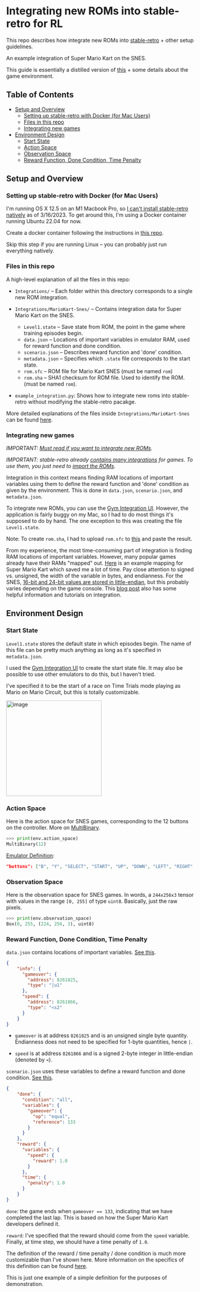 # Integrating new ROMs into stable-retro for RL

This repo describes how integrate new ROMs into [stable-retro](https://github.com/MatPoliquin/stable-retro) + other setup guidelines.

An example integration of Super Mario Kart on the SNES.

This guide is essentially a distilled version of [this](https://retro.readthedocs.io/en/latest/integration.html#) + some details about the game environment.

## Table of Contents

* [Setup and Overview](#setup-and-overview)
  * [Setting up stable-retro with Docker (for Mac Users)](#setting-up-stable-retro-with-docker-for-mac-users)
  * [Files in this repo](#files-in-this-repo)
  * [Integrating new games](#integrating-new-games)
* [Environment Design](#environment-design)
  * [Start State](#start-state)
  * [Action Space](#action-space)
  * [Observation Space](#observation-space)
  * [Reward Function, Done Condition, Time Penalty](#reward-function-done-condition-time-penalty)

## Setup and Overview

### Setting up stable-retro with Docker (for Mac Users)

I'm running OS X 12.5 on an M1 Macbook Pro, so [I can't install stable-retro natively](https://github.com/MatPoliquin/stable-retro/issues/11) as of 3/16/2023. To get around this, I'm using a Docker container running Ubuntu 22.04 for now.

Create a docker container following the instructions in [this repo](https://github.com/arvganesh/stable-retro-docker).

Skip this step if you are running Linux – you can probably just run everything natively.

### Files in this repo
A high-level explanation of all the files in this repo:
- `Integrations/` – Each folder within this directory corresponds to a single new ROM integration.
- `Integrations/MarioKart-Snes/` – Contains integration data for Super Mario Kart on the SNES.
  - `Level1.state` – Save state from ROM, the point in the game where training episodes begin.
  - `data.json` – Locations of important variables in emulator RAM, used for reward function and done condition.
  - `scenario.json` – Describes reward function and 'done' condition.
  - `metadata.json` – Specifies which `.state` file corresponds to the start state.
  - `rom.sfc` – ROM file for Mario Kart SNES (must be named `rom`)
  - `rom.sha` – SHA1 checksum for ROM file. Used to identify the ROM. (must be named `rom`).
  
- `example_integration.py`: Shows how to integrate new roms into stable-retro without modifying the stable-retro pacakge.

More detailed explanations of the files inside `Integrations/MarioKart-Snes` can be found [here](https://retro.readthedocs.io/en/latest/integration.html#game-integration).

### Integrating new games

*IMPORTANT: [Must read if you want to integrate new ROMs](https://retro.readthedocs.io/en/latest/integration.html#game-integration).*

*IMPORTANT: stable-retro already [contains many integrations](https://github.com/arvganesh/stable-retro/tree/master/retro/data/stable/) for games. To use them, you just need to [import the ROMs](https://retro.readthedocs.io/en/latest/getting_started.html?highlight=retro.import#importing-roms).*

Integration in this context means finding RAM locations of important variables using them to define the reward function and 'done' condition as given by the environment. This is done in `data.json`, `scenario.json`, and `metadata.json`.

To integrate new ROMs, you can use the [Gym Integration UI](https://github.com/openai/retro/releases/tag/f347d7e). However, the application is fairly buggy on my Mac, so I had to do most things it's supposed to do by hand. The one exception to this was creating the file `Level1.state`.

Note: To create `rom.sha`, I had to upload `rom.sfc` to [this](https://emn178.github.io/online-tools/sha1_checksum.html) and paste the result.

From my experience, the most time-consuming part of integration is finding RAM locations of important variables. However, many popular games already have their RAMs "mapped" out. [Here](https://datacrystal.romhacking.net/wiki/Super_Mario_Kart:RAM_map) is an example mapping for Super Mario Kart which saved me a lot of time. Pay close attention to signed vs. unsigned, the width of the variable in bytes, and endianness. For the SNES, [16-bit and 24-bit values are stored in little-endian](https://ersanio.gitbook.io/assembly-for-the-snes/the-fundamentals/endian), but this probably varies depending on the game console. This [blog post](https://www.videogames.ai/2019/01/29/Setup-OpenAI-baselines-retro.html) also has some helpful information and tutorials on integration.

## Environment Design
### Start State
`Level1.state` stores the default state in which episodes begin. The name of this file can be pretty much anything as long as it's specified in `metadata.json`.

I used the [Gym Integration UI](https://github.com/openai/retro/releases/tag/f347d7e) to create the start state file. It may also be possible to use other emulators to do this, but I haven't tried.

I've specified it to be the start of a race on Time Trials mode playing as Mario on Mario Circuit, but this is totally customizable.

<img width="256" alt="image" src="https://user-images.githubusercontent.com/21336191/225757384-95724610-adbc-461e-9cbb-19b99ba7e7a4.png">

### Action Space
Here is the action space for SNES games, corresponding to the 12 buttons on the controller. More on [MultiBinary](https://gymnasium.farama.org/api/spaces/fundamental/#gymnasium.spaces.MultiBinary).
```python
>>> print(env.action_space)
MultiBinary(12)
```
[Emulator Definition](https://github.com/MatPoliquin/stable-retro/blob/master/cores/snes.json):
```json
"buttons": ["B", "Y", "SELECT", "START", "UP", "DOWN", "LEFT", "RIGHT", "A", "X", "L", "R"]
```
### Observation Space
Here is the observation space for SNES games. In words, a `244x256x3` tensor with values in the range `[0, 255]` of type `uint8`. Basically, just the raw pixels.
```python
>>> print(env.observation_space)
Box(0, 255, (224, 256, 3), uint8)
```

### Reward Function, Done Condition, Time Penalty
`data.json` contains locations of important variables. [See this](https://retro.readthedocs.io/en/latest/integration.html#variable-locations-data-json).
```json
{
    "info": {
      "gameover": {
        "address": 8261825,
        "type": "|u1"
      },
      "speed": {
        "address": 8261866,
        "type": "<s2"
      }
    }
}
```
- `gameover` is at address `8261825` and is an unsigned single byte quantity. Endianness does not need to be specified for 1-byte quantities, hence `|`.

- `speed` is at address `8261866` and is a signed 2-byte integer in little-endian (denoted by `<`).

`scenario.json` uses these variables to define a reward function and done condition. [See this](https://retro.readthedocs.io/en/latest/integration.html#scenario-scenario-json).
```json
{
    "done": {
      "condition": "all",
      "variables": {
        "gameover": {
          "op": "equal",
          "reference": 133
        }
      }
    },
    "reward": {
      "variables": {
        "speed": {
          "reward": 1.0
        }
      },
      "time": {
        "penalty": 1.0
      }
    }
}
```

`done`: the game ends when `gameover == 133`, indicating that we have completed the last lap. This is based on how the Super Mario Kart developers defined it.

`reward`: I've specified that the reward should come from the `speed` variable. Finally, at time step, we should have a time penalty of `1.0`.

The definition of the reward / time penalty / done condition is much more customizable than I've shown here. More information on the specifics of this definition can be found [here](https://retro.readthedocs.io/en/latest/integration.html#scenario-scenario-json).

This is just one example of a simple definition for the purposes of demonstration.

